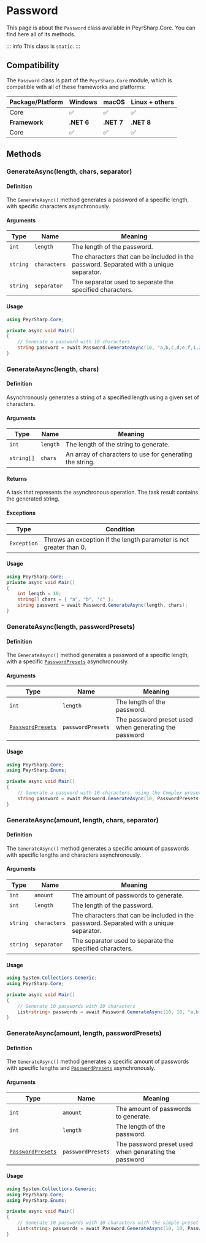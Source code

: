 # Password

This page is about the `Password` class available in PeyrSharp.Core.
You can find here all of its methods.

::: info
This class is `static`.
:::

## Compatibility

The `Password` class is part of the `PeyrSharp.Core` module, which is compatible with all of these frameworks and platforms:

| Package/Platform | Windows    | macOS      | Linux + others |
| ---------------- | ---------- | ---------- | -------------- |
| Core             | ✅         | ✅         | ✅             |
| **Framework**    | **.NET 6** | **.NET 7** | **.NET 8**     |
| Core             | ✅         | ✅         | ✅             |

## Methods

### GenerateAsync(length, chars, separator)

#### Definition

The `GenerateAsync()` method generates a password of a specific length, with specific characters asynchronously.

#### Arguments

| Type     | Name         | Meaning                                                                                 |
| -------- | ------------ | --------------------------------------------------------------------------------------- |
| `int`    | `length`     | The length of the password.                                                             |
| `string` | `characters` | The characters that can be included in the password. Separated with a unique separator. |
| `string` | `separator`  | The separator used to separate the specified characters.                                |

#### Usage

```c#
using PeyrSharp.Core;

private async void Main()
{
    // Generate a password with 10 characters
    string password = await Password.GenerateAsync(10, "a,b,c,d,e,f,1,2,3,4,5", ",");
}
```

### GenerateAsync(length, chars)

#### Definition

Asynchronously generates a string of a specified length using a given set of characters.

#### Arguments

| Type       | Name     | Meaning                                                  |
| ---------- | -------- | -------------------------------------------------------- |
| `int`      | `length` | The length of the string to generate.                    |
| `string[]` | `chars`  | An array of characters to use for generating the string. |

#### Returns

A task that represents the asynchronous operation. The task result contains the generated string.

#### Exceptions

| Type        | Condition                                                          |
| ----------- | ------------------------------------------------------------------ |
| `Exception` | Throws an exception if the length parameter is not greater than 0. |

#### Usage

```c#
using PeyrSharp.Core;
private async void Main()
{
    int length = 10;
    string[] chars = { "a", "b", "c" };
    string password = await Password.GenerateAsync(length, chars);
}
```

### GenerateAsync(length, passwordPresets)

#### Definition

The `GenerateAsync()` method generates a password of a specific length, with a specific [`PasswordPresets`](../enumerations#passwordpresets) asynchronously.

#### Arguments

| Type                                                 | Name              | Meaning                                               |
| ---------------------------------------------------- | ----------------- | ----------------------------------------------------- |
| `int`                                                | `length`          | The length of the password.                           |
| [`PasswordPresets`](../enumerations#passwordpresets) | `passwordPresets` | The password preset used when generating the password |

#### Usage

```c#
using PeyrSharp.Core;
using PeyrSharp.Enums;

private async void Main()
{
    // Generate a password with 10 characters, using the Complex preset
    string password = await Password.GenerateAsync(10, PasswordPresets.Complex);
}
```

### GenerateAsync(amount, length, chars, separator)

#### Definition

The `GenerateAsync()` method generates a specific amount of passwords with specific lengths and characters asynchronously.

#### Arguments

| Type     | Name         | Meaning                                                                                 |
| -------- | ------------ | --------------------------------------------------------------------------------------- |
| `int`    | `amount`     | The amount of passwords to generate.                                                    |
| `int`    | `length`     | The length of the password.                                                             |
| `string` | `characters` | The characters that can be included in the password. Separated with a unique separator. |
| `string` | `separator`  | The separator used to separate the specified characters.                                |

#### Usage

```c#
using System.Collections.Generic;
using PeyrSharp.Core;

private async void Main()
{
    // Generate 10 passwords with 10 characters
    List<string> passwords = await Password.GenerateAsync(10, 10, "a,b,c,d,e,f,1,2,3,4,5", ",");
}
```

### GenerateAsync(amount, length, passwordPresets)

#### Definition

The `GenerateAsync()` method generates a specific amount of passwords with specific lengths and [`PasswordPresets`](../enumerations#passwordpresets) asynchronously.

#### Arguments

| Type                                                 | Name              | Meaning                                               |
| ---------------------------------------------------- | ----------------- | ----------------------------------------------------- |
| `int`                                                | `amount`          | The amount of passwords to generate.                  |
| `int`                                                | `length`          | The length of the password.                           |
| [`PasswordPresets`](../enumerations#passwordpresets) | `passwordPresets` | The password preset used when generating the password |

#### Usage

```c#
using System.Collections.Generic;
using PeyrSharp.Core;
using PeyrSharp.Enums;

private async void Main()
{
    // Generate 10 passwords with 10 characters with the simple preset
    List<string> passwords = await Password.GenerateAsync(10, 10, PasswordPresets.Simple);
}
```
